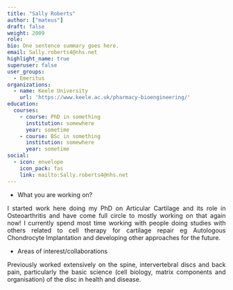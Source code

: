 ```yaml
---
title: "Sally Roberts"
author: ["mateus"]
draft: false
weight: 2009
role: 
bio: One sentence summary goes here.
email: Sally.roberts4@nhs.net
highlight_name: true
superuser: false
user_groups:
  - Emeritus
organizations:
  - name: Keele University
    url: 'https://www.keele.ac.uk/pharmacy-bioengineering/'
education:
  courses:
    - course: PhD in something
      institution: somewhere
      year: sometime
    - course: BSc in something
      institution: somewhere
      year: sometime
social:
  - icon: envelope
    icon_pack: fas
    link: mailto:Sally.roberts4@nhs.net
---
```

<style>
body {
text-align: justify}
</style>

-   What you are working on?

I started work here doing my PhD on Articular Cartilage and its role in Osteoarthritis and have come full circle to mostly working on that again now! I currently spend most time working with people doing studies with others related to cell therapy for cartilage repair eg Autologous Chondrocyte Implantation and developing other approaches for the future.

-   Areas of interest/collaborations

Previously worked extensively on the spine, intervertebral discs and back pain, particularly the basic science (cell biology, matrix components and organisation) of the disc in health and disease.
